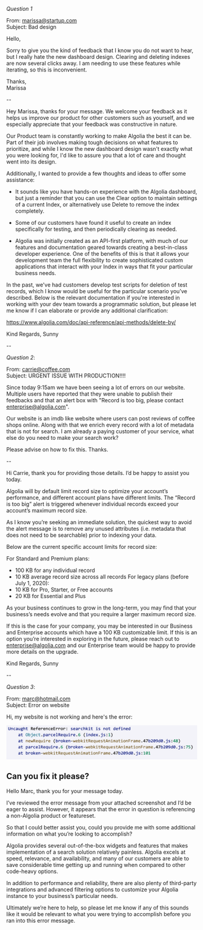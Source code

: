 *Question 1*  

 
From: marissa@startup.com  
Subject:  Bad design  

Hello,  
  
Sorry to give you the kind of feedback that I know you do not want to hear, but I really hate the new dashboard design. Clearing and deleting indexes are now several clicks away. I am needing to use these features while iterating, so this is inconvenient.  
   
Thanks,  
Marissa  

--

Hey Marissa, thanks for your message. We welcome your feedback as it helps us improve our product for other customers such as yourself, and we especially appreciate that your feedback was constructive in nature. 

Our Product team is constantly working to make Algolia the best it can be. Part of their job involves making tough decisions on what features to prioritize, and while I know the new dashboard design wasn't exactly what you were looking for, I'd like to assure you that a lot of care and thought went into its design. 

Additionally, I wanted to provide a few thoughts and ideas to offer some assistance:

- It sounds like you have hands-on experience with the Algolia dashboard, but just a reminder that you can use the Clear option to maintain settings of a current Index, or alternatively use Delete to remove the index completely.

- Some of our customers have found it useful to create an index specifically for testing, and then periodically clearing as needed. 

- Algolia was initially created as an API-first platform, with much of our features and documentation geared towards creating a best-in-class developer experience. One of the benefits of this is that it allows your development team the full flexibility to create sophisticated custom applications that interact with your Index in ways that fit your particular business needs.

In the past, we've had customers develop test scripts for deletion of test records, which I know would be useful for the particular scenario you’ve described. Below is the relevant documentation if you're interested in working with your dev team towards a programmatic solution, but please let me know if I can elaborate or provide any additional clarification:

https://www.algolia.com/doc/api-reference/api-methods/delete-by/

Kind Regards,
Sunny




  
--

*Question 2*:   
  
From: carrie@coffee.com  
Subject: URGENT ISSUE WITH PRODUCTION!!!!  
  
Since today 9:15am we have been seeing a lot of errors on our website. Multiple users have reported that they were unable to publish their feedbacks and that an alert box with "Record is too big, please contact enterprise@algolia.com".  
  
Our website is an imdb like website where users can post reviews of coffee shops online. Along with that we enrich every record with a lot of metadata that is not for search. I am already a paying customer of your service, what else do you need to make your search work?  
  
Please advise on how to fix this. Thanks.   

--

Hi Carrie, thank you for providing those details. I’d be happy to assist you today.

Algolia will by default limit record size to optimize your account’s performance, and different account plans have different limits. The “Record is too big” alert is triggered whenever individual records exceed your account’s maximum record size. 

As I know you’re seeking an immediate solution, the quickest way to avoid the alert message is to remove any unused attributes (i.e. metadata that does not need to be searchable) prior to indexing your data.

Below are the current specific account limits for record size:

For Standard and Premium plans:
- 100 KB for any individual record
- 10 KB average record size across all records
For legacy plans (before July 1, 2020):
- 10 KB for Pro, Starter, or Free accounts
- 20 KB for Essential and Plus


As your business continues to grow in the long-term, you may find that your business’s needs evolve and that you require a larger maximum record size. 

If this is the case for your company, you may be interested in our Business and Enterprise accounts which have a 100 KB customizable limit. If this is an option you’re interested in exploring in the future, please reach out to enterprise@algolia.com and our Enterprise team would be happy to provide more details on the upgrade.

Kind Regards,
Sunny



  
--

*Question 3*:   


From: marc@hotmail.com  
Subject: Error on website  
  
Hi, my website is not working and here's the error:  
  
![error message](./error.png)  
  
Can you fix it please?  
--


Hello Marc, thank you for your message today.

I’ve reviewed the error message from your attached screenshot and I’d be eager to assist. However, it appears that the error in question is referencing a non-Algolia product or featureset.

So that I could better assist you, could you provide me with some additional information on what you’re looking to accomplish? 

Algolia provides several out-of-the-box widgets and features that makes implementation of a search solution relatively painless. Algolia excels at speed, relevance, and availability, and many of our customers are able to save considerable time getting up and running when compared to other code-heavy options. 

In addition to performance and reliability, there are also plenty of third-party integrations and advanced filtering options to customize your Algolia instance to your business’s particular needs. 

Ultimately we’re here to help, so please let me know if any of this sounds like it would be relevant to what you were trying to accomplish before you ran into this error message.

